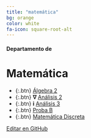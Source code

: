 ```yaml
---
title: "matemática"
bg: orange
color: white
fa-icon: square-root-alt
---
```

#### Departamento de
# Matemática

<!---
No poner los links de t.joinchat directamente,
usar https://www.protectyourlinks.com/ para obtener
un link corto protegido por captcha
-->

* {:.btn}  <i class="fas fa-gamepad"></i> [Álgebra 2](https://www.proyl.com/5xv2CQ8Vh)
* {:.btn}  **∇** [Análisis 2](https://www.proyl.com/5DK6J5lye)
* {:.btn}  **i** [Análisis 3](https://www.proyl.com/N8SjgS7u2)
* {:.btn}  <i class="fas fa-random"></i> [Proba B](https://www.proyl.com/e2D7JWom8)
* {:.btn}  <i class="fas fa-sitemap"></i> [Matemática Discreta](https://www.proyl.com/l0II37nIo)

<span class="editongithub">
	<a href="{{site.github.repository_url}}/blob/master/{{page.path}}">
		<i class="fas fa-pen"></i> Editar en GitHub
	</a>
</span>
